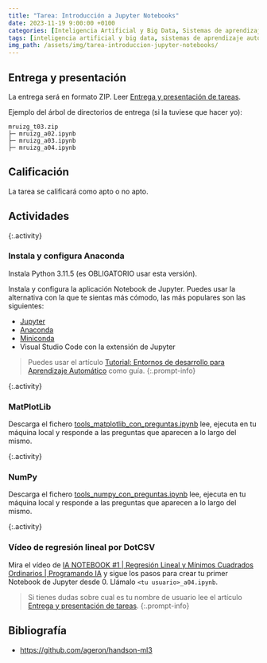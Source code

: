 ```yaml
---
title: "Tarea: Introducción a Jupyter Notebooks"
date: 2023-11-19 9:00:00 +0100
categories: [Inteligencia Artificial y Big Data, Sistemas de aprendizaje automático]
tags: [inteligencia artificial y big data, sistemas de aprendizaje automático]
img_path: /assets/img/tarea-introduccion-jupyter-notebooks/
---
```


## Entrega y presentación

La entrega será en formato ZIP. Leer [Entrega y presentación de tareas](/posts/entrega-presentacion-tareas/). 

Ejemplo del árbol de directorios de entrega (si la tuviese que hacer yo):

```plaintext
mruizg_t03.zip
├─ mruizg_a02.ipynb
├─ mruizg_a03.ipynb
├─ mruizg_a04.ipynb
```

## Calificación

La tarea se calificará como apto o no apto.

## Actividades

{:.activity}
### Instala y configura Anaconda

Instala Python 3.11.5 (es OBLIGATORIO usar esta versión).

Instala y configura la aplicación Notebook de Jupyter. Puedes usar la alternativa con la que te sientas más cómodo, las más populares son las siguientes:

- [Jupyter](https://jupyter.org/install)
- [Anaconda](https://docs.anaconda.com/free/anaconda/install/index.html)
- [Miniconda](https://docs.conda.io/projects/miniconda/en/latest/miniconda-install.html)
- Visual Studio Code con la extensión de Jupyter

> Puedes usar el artículo [Tutorial: Entornos de desarrollo para Aprendizaje Automático](/posts/tutorial-anaconda) como guía.
{:.prompt-info}

{:.activity}
### MatPlotLib

Descarga el fichero [tools_matplotlib_con_preguntas.ipynb](/assets/img/tarea-introduccion-jupyter-notebooks/tools_matplotlib_con_preguntas.ipynb) lee, ejecuta en tu máquina local y responde a las preguntas que aparecen a lo largo del mismo.

{:.activity}
### NumPy

Descarga el fichero [tools_numpy_con_preguntas.ipynb](/assets/img/tarea-introduccion-jupyter-notebooks/tools_numpy_con_preguntas.ipynb) lee, ejecuta en tu máquina local y responde a las preguntas que aparecen a lo largo del mismo.

{:.activity}
### Vídeo de regresión lineal por DotCSV

Mira el vídeo de [IA NOTEBOOK #1 \| Regresión Lineal y Mínimos Cuadrados Ordinarios \| Programando IA](https://youtu.be/w2RJ1D6kz-o?si=7jfMNFJbUnxW3Z2e) y sigue los pasos para crear tu primer Notebook de Jupyter desde 0. Llámalo `<tu usuario>_a04.ipynb`.

> Si tienes dudas sobre cual es tu nombre de usuario lee el artículo [Entrega y presentación de tareas](/posts/entrega-presentacion-tareas/).
{:.prompt-info}

## Bibliografía

- <https://github.com/ageron/handson-ml3>
